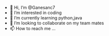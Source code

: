 - 👋 Hi, I’m @Ganesanc7
- 👀 I’m interested in coding
- 🌱 I’m currently learning python,java
- 💞️ I’m looking to collaborate on my team mates
- 📫 How to reach me ...

<!---
Ganesanc7/Ganesanc7 is a ✨ special ✨ repository because its `README.md` (this file) appears on your GitHub profile.
You can click the Preview link to take a look at your changes.
--->
